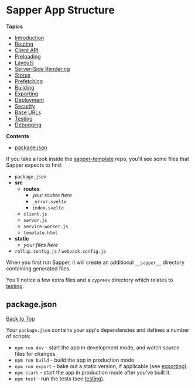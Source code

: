 # Sapper App Structure

**Topics**  
* [Introduction](./readme.md)
* [Routing](./02-routing.md)
* [Client API](./03-client-api.md)
* [Preloading](./04-preloading.md)
* [Layouts](./05-layouts.md)
* [Server-Side Rendering](./06-server-side-rendering.md)
* [Stores](./07-stores.md)
* [Prefetching](./08-prefetching.md)
* [Building](./09-building.md)
* [Exporting](./10-exporting.md)
* [Deployment](./11-deployment.md)
* [Security](./12-security.md)
* [Base URLs](./13-base-urls.md)
* [Testing](./14-testing.md)
* [Debugging](./15-debugging.md)

**Contents**
* [package.json](#packagejson)

If you take a look inside the [sapper-template](https://github.com/sveltejs/sapper-template) repo, you'll see some files that Sapper expects to find:

* `package.json`
* **src**
    * **routes**
        * *your routes here*
        * `_error.svelte`
        * `index.svelte`
    * `client.js`
    * `server.js`
    * `service-worker.js`
    * `template.html`
* **static**
    * *your files here*
* `rollup.config.js` / `webpack.config.js`

When you first run Sapper, it will create an additional `__sapper__` directory containing generated files.

You'll notice a few extra files and a `cypress` directory which relates to [testing](https://sapper.svelte.dev/docs#Testing).

## package.json
[Back to Top](#sapper-app-structure)

Your `package.json` contains your app's dependencies and defines a number of scripts:

* `npm run dev` - start the app in development mode, and watch source files for changes.
* `npm run build` - build the app in production mode.
* `npm run export` - bake out a static version, if applicable (see [exporting](https://sapper.svelte.dev/docs#Exporting)).
* `npm start` - start the app in production mode after you've built it.
* `npm test` - run the tests (see [testing](https://sapper.svelte.dev/docs#Testing)).